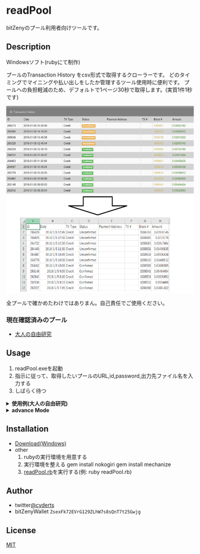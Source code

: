 # readPool
bitZenyのプール利用者向けツールです。

## Description
Windowsソフト(rubyにて制作)

プールのTransaction History をcsv形式で取得するクローラーです。
どのタイミングでマイニングや払い出しをしたか管理するツール使用時に便利です。
プールへの負担軽減のため、デフォルトで1ページ30秒で取得します。(実質1件1秒です)

<img src="exchange.png" alt="sampleView" title="sampleView" width="600" height="500">

全プールで確かめたわけではありまん。自己責任でご使用ください。
### 現在確認済みのプール
  * [大人の自由研究](https://ukkey3.space/bitzeny)

## Usage

1. readPool.exeを起動
2. 指示に従って、取得したいプールのURL,id,password,出力先ファイル名を入力する
3. しばらく待つ
<details>
  <summary><b>使用例(大人の自由研究)</b></summary>
 
  1. ホストアドレスに https://ukkey3.space と入力してEnter<br>
  2. プールにログインする際のid(mail)を入力してEnter<br>
  3. プールにログインする際のpasswordを入力してEnter<br>
  4. 出力ファイル名を入力してEnter(実際の出力は出力ファイル名.csvとなる)<br>
  5. 取得量:xxと表示されたら取得できているので気を長くして待つ<br>
</details>

<details>
  <summary><b>advance Mode</b></summary>
  対応してないプール用に引数で実行する方法があります。
   ・引数0番目 -> poolHost
   ・引数1番目 -> id
   ・引数2番目 -> password
   ・引数3番目 -> speed_mode(true or false)
   ・引数4番目 -> login_url
   ・引数5番目 -> trans_url
 
  poolHostはroot階層まで入力してください 例)https://xxxxx.xxxx.xxx<br>
  idはログインid, passwordはパスワード<br>
  speed_modeは15秒で1ページ取得に変更するか(trueで高速化<br>
  login_urlはログイン時のroot階層より先のurl 例) /bitzeny/index.php?page=login<br>
  trans_urlはroot階層より先のTransaction Historyの存在するurl 例) /bitzeny/index.php?page=account&action=transactions<br>
  引数0個,2個,3個,4個,6個の際に実行可能になってます。<br>
  例) readPool.exe https://xxxxx.xxxx.xxx id pass<br>
</details>

## Installation

  - [Download(Windows)](/master/readPool.exe)
  - other
    1. rubyの実行環境を用意する
    2. 実行環境を整える
      gem install nokogiri
      gem install mechanize
    3. [readPool.rb](/master/readPool.rb)を実行する(例: ruby readPool.rb)
    
## Author
 - twitter[@cyderts](https://twitter.com/cyderts)
 - bitZenyWallet `ZsexFk72EVrG129ZLhW7s8sQnT7t25Gwjg`
## License

[MIT](LICENSE)
